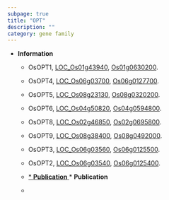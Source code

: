 ```yaml
---
subpage: true
title: "OPT"
description: ""
category: gene family
---
```


* **Information**  
    + OsOPT1, [LOC_Os01g43940](http://rice.plantbiology.msu.edu/cgi-bin/ORF_infopage.cgi?orf=LOC_Os01g43940), [Os01g0630200](http://rapdb.dna.affrc.go.jp/viewer/gbrowse_details/irgsp1?name=Os01g0630200).
    + OsOPT4, [LOC_Os06g03700](http://rice.plantbiology.msu.edu/cgi-bin/ORF_infopage.cgi?orf=LOC_Os06g03700), [Os06g0127700](http://rapdb.dna.affrc.go.jp/viewer/gbrowse_details/irgsp1?name=Os06g0127700).
    + OsOPT5, [LOC_Os08g23130](http://rice.plantbiology.msu.edu/cgi-bin/ORF_infopage.cgi?orf=LOC_Os08g23130), [Os08g0320200](http://rapdb.dna.affrc.go.jp/viewer/gbrowse_details/irgsp1?name=Os08g0320200).
    + OsOPT6, [LOC_Os04g50820](http://rice.plantbiology.msu.edu/cgi-bin/ORF_infopage.cgi?orf=LOC_Os04g50820), [Os04g0594800](http://rapdb.dna.affrc.go.jp/viewer/gbrowse_details/irgsp1?name=Os04g0594800).
    + OsOPT8, [LOC_Os02g46850](http://rice.plantbiology.msu.edu/cgi-bin/ORF_infopage.cgi?orf=LOC_Os02g46850), [Os02g0695800](http://rapdb.dna.affrc.go.jp/viewer/gbrowse_details/irgsp1?name=Os02g0695800).
    + OsOPT9, [LOC_Os08g38400](http://rice.plantbiology.msu.edu/cgi-bin/ORF_infopage.cgi?orf=LOC_Os08g38400), [Os08g0492000](http://rapdb.dna.affrc.go.jp/viewer/gbrowse_details/irgsp1?name=Os08g0492000).
    + OsOPT3, [LOC_Os06g03560](http://rice.plantbiology.msu.edu/cgi-bin/ORF_infopage.cgi?orf=LOC_Os06g03560), [Os06g0125500](http://rapdb.dna.affrc.go.jp/viewer/gbrowse_details/irgsp1?name=Os06g0125500).
    + OsOPT2, [LOC_Os06g03540](http://rice.plantbiology.msu.edu/cgi-bin/ORF_infopage.cgi?orf=LOC_Os06g03540), [Os06g0125400](http://rapdb.dna.affrc.go.jp/viewer/gbrowse_details/irgsp1?name=Os06g0125400).

    + [* **Publication**  ](*+**Publication**++)* **Publication**  
    + []()

